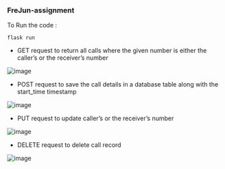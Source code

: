 ### FreJun-assignment
To Run the code : 
```
flask run
```
- GET request to return all calls where the given number is either the caller’s or the receiver’s number

![image](https://user-images.githubusercontent.com/74247710/219689186-6c93afc6-25ba-42ff-b367-992c99f91983.png)

- POST request to save the call details in a database table along with the start_time timestamp

![image](https://user-images.githubusercontent.com/74247710/219689992-f97a1b34-44ee-4da0-bc94-aa62326b916d.png)

- PUT request to update caller’s or the receiver’s number

![image](https://user-images.githubusercontent.com/74247710/219690377-17b0b537-7921-42f2-a0c4-389612e4714d.png)

- DELETE request to delete call record

![image](https://user-images.githubusercontent.com/74247710/219697147-7d4b9733-3994-447b-9c48-5a0aca7bfd4d.png)
